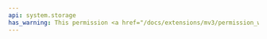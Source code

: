 ```yaml
---
api: system.storage
has_warning: This permission <a href="/docs/extensions/mv3/permission_warnings/#permissions_with_warnings">triggers a warning</a>.
---
```


<!-- Intentionally blank -->
